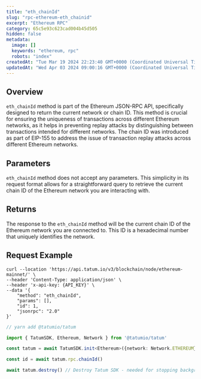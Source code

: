 ```yaml
---
title: "eth_chainId"
slug: "rpc-ethereum-eth_chainid"
excerpt: "Ethereum RPC"
category: 65c5e93c623cad004b45d505
hidden: false
metadata: 
  image: []
  keywords: "ethereum, rpc"
  robots: "index"
createdAt: "Tue Mar 19 2024 22:23:40 GMT+0000 (Coordinated Universal Time)"
updatedAt: "Wed Apr 03 2024 09:00:16 GMT+0000 (Coordinated Universal Time)"
---
```

## Overview

`eth_chainId` method is part of the Ethereum JSON-RPC API, specifically designed to return the current network or chain ID. This method is crucial for ensuring the uniqueness of transactions across different Ethereum networks, as it helps in preventing replay attacks by distinguishing between transactions intended for different networks. The chain ID was introduced as part of EIP-155 to address the issue of transaction replay attacks across different Ethereum networks.

## Parameters

`eth_chainId` method does not accept any parameters. This simplicity in its request format allows for a straightforward query to retrieve the current chain ID of the Ethereum network you are interacting with.

## Returns

The response to the `eth_chainId` method will be the current chain ID of the Ethereum network you are connected to. This ID is a hexadecimal number that uniquely identifies the network.

## Request Example

```curl cURL
curl --location 'https://api.tatum.io/v3/blockchain/node/ethereum-mainnet/' \
--header 'Content-Type: application/json' \
--header 'x-api-key: {API_KEY}' \
--data '{
    "method": "eth_chainId",
    "params": [],
    "id": 1,
    "jsonrpc": "2.0"
}'
```
```typescript JS SDK
// yarn add @tatumio/tatum

import { TatumSDK, Ethereum, Network } from '@tatumio/tatum'

const tatum = await TatumSDK.init<Ethereum>({network: Network.ETHEREUM})

const id = await tatum.rpc.chainId()

await tatum.destroy() // Destroy Tatum SDK - needed for stopping background jobs
```
